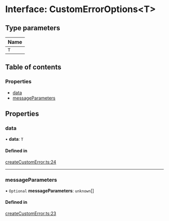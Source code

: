# Interface: CustomErrorOptions<T\>

## Type parameters

| Name |
| :--- |
| `T`  |

## Table of contents

### Properties

- [data](CustomErrorOptions.md#data)
- [messageParameters](CustomErrorOptions.md#messageparameters)

## Properties

### data

• **data**: `T`

#### Defined in

[createCustomError.ts:24](https://github.com/jakubmazanec/js-tools/blob/e09375c/packages/error/src/createCustomError.ts#L24)

---

### messageParameters

• `Optional` **messageParameters**: `unknown`[]

#### Defined in

[createCustomError.ts:23](https://github.com/jakubmazanec/js-tools/blob/e09375c/packages/error/src/createCustomError.ts#L23)
